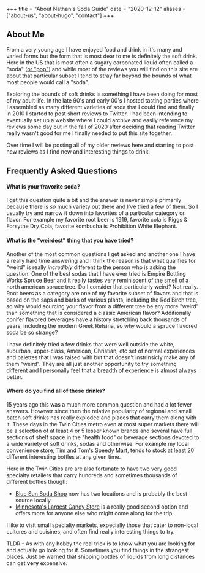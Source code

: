 +++
title = "About Nathan's Soda Guide"
date = "2020-12-12"
aliases = ["about-us", "about-hugo", "contact"]
+++

## About Me

From a very young age I have enjoyed food and drink in it's many and varied forms but the form that is most dear to me is definitely the soft drink. Here in the US that is most often a sugary carbonated liquid often called a "soda" ([or "pop"](https://en.wikipedia.org/wiki/Names_for_soft_drinks_in_the_United_States)) and while most of the reviews you will find on this site are about that particular subset I tend to stray far beyond the bounds of what most people would call a "soda".

Exploring the bounds of soft drinks is something I have been doing for most of my adult life. In the late 90's and early 00's I hosted tasting parties where I assembled as many different varieties of soda that I could find and finally in 2010 I started to post short reviews to Twitter. I had been intending to eventually set up a website where I could archive and easily reference my reviews some day but in the fall of 2020 after deciding that reading Twitter really wasn't good for me I finally needed to put this site together.

Over time I will be posting all of my older reviews here and starting to post new reviews as I find new and interesting things to drink.

## Frequently Asked Questions

#### What is your fravorite soda?
I get this question quite a bit and the answer is never simple primarily because there is _so_ much variety out there and I've tried a few of them. So I usually try and narrow it down into favorites of a particular category or flavor. For example my favorite root beer is 1919, favorite cola is Riggs & Forsythe Dry Cola, favorite kombucha is Prohibition White Elephant.

#### What is the "weirdest" thing that you have tried?
Another of the most common questions I get asked and another one I have a really hard time answering and I think the reason is that what qualifies for "weird" is really _incredibly_ different to the person who is asking the question. One of the best sodas that I have ever tried is Empire Bottling Works Spruce Beer and it really tastes very reminiscent of the smell of a north american spruce tree. Do I consider that particularly weird? Not really. Root beers as a category are one of my favorite subset of flavors and that is based on the saps and barks of various plants, including the Red Birch tree, so why would sourcing your flavor from a different tree be any more "weird" than something that is considered a classic American flavor? Additionally conifer flavored beverages have a history stretching back thousands of years, including the modern Greek Retsina, so why would a spruce flavored soda be so strange?

I have definitely tried a few drinks that were well outside the white, suburban, upper-class, American, Christian, etc set of normal experiences and palettes that I was raised with but that doesn't instrinsicly make any of them "weird". They are all just another opportunity to try something different and I personally feel that a breadth of experience is almost always better.

#### Where do you find all of these drinks?
15 years ago this was a much more common question and had a lot fewer answers. However since then the relative popularity of regional and small batch soft drinks has really exploded and places that carry them along with it. These days in the Twin Cities metro even at most super markets there will be a selection of at least 4 or 5 lesser known brands and several have full sections of shelf space in the "health food" or beverage sections devoted to a wide variety of soft drinks, sodas and otherwise. For example my local convenience store, [Tim and Tom's Speedy Mart](https://timandtomsspeedymarket.com), tends to stock at least 20 different interesting bottles at any given time.

Here in the Twin Cities are are also fortunate to have two very good specialty retailers that carry hundreds and sometimes thousands of different bottles though:
- [Blue Sun Soda Shop](https://bluesunsodashop.com/) now has two locations and is probably the best source locally.
- [Minnesota's Largest Candy Store](https://g.page/MinnesotasLargestCandyStore?share) is a really good second option and offers more for anyone else who might come along for the trip.

I like to visit small specialty markets, expecially those that cater to non-local cultures and cuisines, and often find really interesting things to try.

TLDR - As with any hobby the real trick is to know what you are looking for and actually go looking for it. Sometimes you find things in the strangest places. Just be warned that shipping bottles of liquids from long distances can get **very** expensive.
